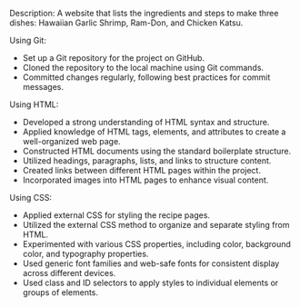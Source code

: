 Description: A website that lists the ingredients and steps to make three dishes: Hawaiian Garlic Shrimp, Ram-Don, and Chicken Katsu.

Using Git:
- Set up a Git repository for the project on GitHub.
- Cloned the repository to the local machine using Git commands.
- Committed changes regularly, following best practices for commit messages.

Using HTML:
- Developed a strong understanding of HTML syntax and structure.
- Applied knowledge of HTML tags, elements, and attributes to create a well-organized web page.
- Constructed HTML documents using the standard boilerplate structure.
- Utilized headings, paragraphs, lists, and links to structure content.
- Created links between different HTML pages within the project.
- Incorporated images into HTML pages to enhance visual content.

Using CSS:
- Applied external CSS for styling the recipe pages.
- Utilized the external CSS method to organize and separate styling from HTML.
- Experimented with various CSS properties, including color, background color, and typography properties.
- Used generic font families and web-safe fonts for consistent display across different devices.
- Used class and ID selectors to apply styles to individual elements or groups of elements.